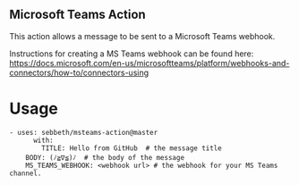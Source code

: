 ## Microsoft Teams Action

This action allows a message to be sent to a Microsoft Teams webhook.

Instructions for creating a MS Teams webhook can be found here:
https://docs.microsoft.com/en-us/microsoftteams/platform/webhooks-and-connectors/how-to/connectors-using


# Usage
```
- uses: sebbeth/msteams-action@master
      with: 
        TITLE: Hello from GitHub  # the message title
	BODY: (ﾉ≧∇≦)ﾉ  # the body of the message
	MS_TEAMS_WEBHOOK: <webhook url> # the webhook for your MS Teams channel.
```
